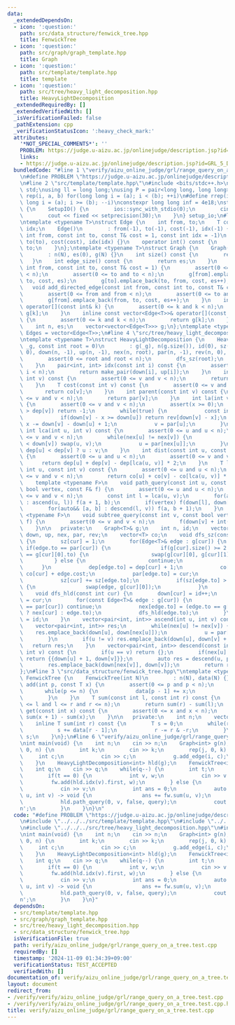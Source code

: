 ```yaml
---
data:
  _extendedDependsOn:
  - icon: ':question:'
    path: src/data_structure/fenwick_tree.hpp
    title: FenwickTree
  - icon: ':question:'
    path: src/graph/graph_template.hpp
    title: Graph
  - icon: ':question:'
    path: src/template/template.hpp
    title: template
  - icon: ':question:'
    path: src/tree/heavy_light_decomposition.hpp
    title: HeavyLightDecomposition
  _extendedRequiredBy: []
  _extendedVerifiedWith: []
  _isVerificationFailed: false
  _pathExtension: cpp
  _verificationStatusIcon: ':heavy_check_mark:'
  attributes:
    '*NOT_SPECIAL_COMMENTS*': ''
    PROBLEM: https://judge.u-aizu.ac.jp/onlinejudge/description.jsp?id=GRL_5_D
    links:
    - https://judge.u-aizu.ac.jp/onlinejudge/description.jsp?id=GRL_5_D
  bundledCode: "#line 1 \"verify/aizu_online_judge/grl/range_query_on_a_tree.test.cpp\"\
    \n#define PROBLEM \"https://judge.u-aizu.ac.jp/onlinejudge/description.jsp?id=GRL_5_D\"\
    \n#line 2 \"src/template/template.hpp\"\n#include <bits/stdc++.h>\nusing namespace\
    \ std;\nusing ll = long long;\nusing P = pair<long long, long long>;\n#define\
    \ rep(i, a, b) for(long long i = (a); i < (b); ++i)\n#define rrep(i, a, b) for(long\
    \ long i = (a); i >= (b); --i)\nconstexpr long long inf = 4e18;\nstruct SetupIO\
    \ {\n    SetupIO() {\n        ios::sync_with_stdio(0);\n        cin.tie(0);\n\
    \        cout << fixed << setprecision(30);\n    }\n} setup_io;\n#line 3 \"src/graph/graph_template.hpp\"\
    \ntemplate <typename T>\nstruct Edge {\n    int from, to;\n    T cost;\n    int\
    \ idx;\n    Edge()\n        : from(-1), to(-1), cost(-1), idx(-1) {}\n    Edge(const\
    \ int from, const int to, const T& cost = 1, const int idx = -1)\n        : from(from),\
    \ to(to), cost(cost), idx(idx) {}\n    operator int() const {\n        return\
    \ to;\n    }\n};\ntemplate <typename T>\nstruct Graph {\n    Graph(const int N)\n\
    \        : n(N), es(0), g(N) {}\n    int size() const {\n        return n;\n \
    \   }\n    int edge_size() const {\n        return es;\n    }\n    void add_edge(const\
    \ int from, const int to, const T& cost = 1) {\n        assert(0 <= from and from\
    \ < n);\n        assert(0 <= to and to < n);\n        g[from].emplace_back(from,\
    \ to, cost, es);\n        g[to].emplace_back(to, from, cost, es++);\n    }\n \
    \   void add_directed_edge(const int from, const int to, const T& cost = 1) {\n\
    \        assert(0 <= from and from < n);\n        assert(0 <= to and to < n);\n\
    \        g[from].emplace_back(from, to, cost, es++);\n    }\n    inline vector<Edge<T>>&\
    \ operator[](const int& k) {\n        assert(0 <= k and k < n);\n        return\
    \ g[k];\n    }\n    inline const vector<Edge<T>>& operator[](const int& k) const\
    \ {\n        assert(0 <= k and k < n);\n        return g[k];\n    }\n\n   private:\n\
    \    int n, es;\n    vector<vector<Edge<T>>> g;\n};\ntemplate <typename T>\nusing\
    \ Edges = vector<Edge<T>>;\n#line 4 \"src/tree/heavy_light_decomposition.hpp\"\
    \ntemplate <typename T>\nstruct HeavyLightDecomposition {\n    HeavyLightDecomposition(Graph<T>&\
    \ _g, const int root = 0)\n        : g(_g), n(g.size()), id(0), sz(n, 0), dep(n,\
    \ 0), down(n, -1), up(n, -1), nex(n, root), par(n, -1), rev(n, 0), co(n, 0) {\n\
    \        assert(0 <= root and root < n);\n        dfs_sz(root);\n        dfs_hld(root);\n\
    \    }\n    pair<int, int> idx(const int i) const {\n        assert(0 <= i and\
    \ i < n);\n        return make_pair(down[i], up[i]);\n    }\n    int depth(const\
    \ int v) const {\n        assert(0 <= v and v < n);\n        return dep[v];\n\
    \    }\n    T cost(const int v) const {\n        assert(0 <= v and v < n);\n \
    \       return co[v];\n    }\n    int parent(const int v) const {\n        assert(0\
    \ <= v and v < n);\n        return par[v];\n    }\n    int la(int v, int x) const\
    \ {\n        assert(0 <= v and v < n);\n        assert(x >= 0);\n        if(x\
    \ > dep[v]) return -1;\n        while(true) {\n            const int u = nex[v];\n\
    \            if(down[v] - x >= down[u]) return rev[down[v] - x];\n           \
    \ x -= down[v] - down[u] + 1;\n            v = par[u];\n        }\n    }\n   \
    \ int lca(int u, int v) const {\n        assert(0 <= u and u < n);\n        assert(0\
    \ <= v and v < n);\n        while(nex[u] != nex[v]) {\n            if(down[u]\
    \ < down[v]) swap(u, v);\n            u = par[nex[u]];\n        }\n        return\
    \ dep[u] < dep[v] ? u : v;\n    }\n    int dist(const int u, const int v) const\
    \ {\n        assert(0 <= u and u < n);\n        assert(0 <= v and v < n);\n  \
    \      return dep[u] + dep[v] - dep[lca(u, v)] * 2;\n    }\n    T length(const\
    \ int u, const int v) const {\n        assert(0 <= u and u < n);\n        assert(0\
    \ <= v and v < n);\n        return co[u] + co[v] - co[lca(u, v)] * 2;\n    }\n\
    \    template <typename F>\n    void path_query(const int u, const int v, const\
    \ bool vertex, const F& f) {\n        assert(0 <= u and u < n);\n        assert(0\
    \ <= v and v < n);\n        const int l = lca(u, v);\n        for(auto&& [a, b]\
    \ : ascend(u, l)) f(a + 1, b);\n        if(vertex) f(down[l], down[l] + 1);\n\
    \        for(auto&& [a, b] : descend(l, v)) f(a, b + 1);\n    }\n    template\
    \ <typename F>\n    void subtree_query(const int v, const bool vertex, const F&\
    \ f) {\n        assert(0 <= v and v < n);\n        f(down[v] + int(!vertex), up[v]);\n\
    \    }\n\n   private:\n    Graph<T>& g;\n    int n, id;\n    vector<int> sz, dep,\
    \ down, up, nex, par, rev;\n    vector<T> co;\n    void dfs_sz(const int cur)\
    \ {\n        sz[cur] = 1;\n        for(Edge<T>& edge : g[cur]) {\n           \
    \ if(edge.to == par[cur]) {\n                if(g[cur].size() >= 2 and edge.to\
    \ == g[cur][0].to) {\n                    swap(g[cur][0], g[cur][1]);\n      \
    \          } else {\n                    continue;\n                }\n      \
    \      }\n            dep[edge.to] = dep[cur] + 1;\n            co[edge.to] =\
    \ co[cur] + edge.cost;\n            par[edge.to] = cur;\n            dfs_sz(edge.to);\n\
    \            sz[cur] += sz[edge.to];\n            if(sz[edge.to] > sz[g[cur][0].to])\
    \ {\n                swap(edge, g[cur][0]);\n            }\n        }\n    }\n\
    \    void dfs_hld(const int cur) {\n        down[cur] = id++;\n        rev[down[cur]]\
    \ = cur;\n        for(const Edge<T>& edge : g[cur]) {\n            if(edge.to\
    \ == par[cur]) continue;\n            nex[edge.to] = (edge.to == g[cur][0].to\
    \ ? nex[cur] : edge.to);\n            dfs_hld(edge.to);\n        }\n        up[cur]\
    \ = id;\n    }\n    vector<pair<int, int>> ascend(int u, int v) const {\n    \
    \    vector<pair<int, int>> res;\n        while(nex[u] != nex[v]) {\n        \
    \    res.emplace_back(down[u], down[nex[u]]);\n            u = par[nex[u]];\n\
    \        }\n        if(u != v) res.emplace_back(down[u], down[v] + 1);\n     \
    \   return res;\n    }\n    vector<pair<int, int>> descend(const int u, const\
    \ int v) const {\n        if(u == v) return {};\n        if(nex[u] == nex[v])\
    \ return {{down[u] + 1, down[v]}};\n        auto res = descend(u, par[nex[v]]);\n\
    \        res.emplace_back(down[nex[v]], down[v]);\n        return res;\n    }\n\
    };\n#line 3 \"src/data_structure/fenwick_tree.hpp\"\ntemplate <typename T>\nstruct\
    \ FenwickTree {\n    FenwickTree(int N)\n        : n(N), data(N) {}\n    void\
    \ add(int p, const T x) {\n        assert(0 <= p and p < n);\n        ++p;\n \
    \       while(p <= n) {\n            data[p - 1] += x;\n            p += p & -p;\n\
    \        }\n    }\n    T sum(const int l, const int r) const {\n        assert(0\
    \ <= l and l <= r and r <= n);\n        return sum(r) - sum(l);\n    }\n    T\
    \ get(const int x) const {\n        assert(0 <= x and x < n);\n        return\
    \ sum(x + 1) - sum(x);\n    }\n\n   private:\n    int n;\n    vector<T> data;\n\
    \    inline T sum(int r) const {\n        T s = 0;\n        while(r > 0) {\n \
    \           s += data[r - 1];\n            r -= r & -r;\n        }\n        return\
    \ s;\n    }\n};\n#line 6 \"verify/aizu_online_judge/grl/range_query_on_a_tree.test.cpp\"\
    \nint main(void) {\n    int n;\n    cin >> n;\n    Graph<int> g(n);\n    rep(i,\
    \ 0, n) {\n        int k;\n        cin >> k;\n        rep(j, 0, k) {\n       \
    \     int c;\n            cin >> c;\n            g.add_edge(i, c);\n        }\n\
    \    }\n    HeavyLightDecomposition<int> hld(g);\n    FenwickTree<int> fw(n);\n\
    \    int q;\n    cin >> q;\n    while(q--) {\n        int t;\n        cin >> t;\n\
    \        if(t == 0) {\n            int v, w;\n            cin >> v >> w;\n   \
    \         fw.add(hld.idx(v).first, w);\n        } else {\n            int v;\n\
    \            cin >> v;\n            int ans = 0;\n            auto query = [&](int\
    \ u, int v) -> void {\n                ans += fw.sum(u, v);\n            };\n\
    \            hld.path_query(0, v, false, query);\n            cout << ans << '\\\
    n';\n        }\n    }\n}\n"
  code: "#define PROBLEM \"https://judge.u-aizu.ac.jp/onlinejudge/description.jsp?id=GRL_5_D\"\
    \n#include \"../../../src/template/template.hpp\"\n#include \"../../../src/graph/graph_template.hpp\"\
    \n#include \"../../../src/tree/heavy_light_decomposition.hpp\"\n#include \"../../../src/data_structure/fenwick_tree.hpp\"\
    \nint main(void) {\n    int n;\n    cin >> n;\n    Graph<int> g(n);\n    rep(i,\
    \ 0, n) {\n        int k;\n        cin >> k;\n        rep(j, 0, k) {\n       \
    \     int c;\n            cin >> c;\n            g.add_edge(i, c);\n        }\n\
    \    }\n    HeavyLightDecomposition<int> hld(g);\n    FenwickTree<int> fw(n);\n\
    \    int q;\n    cin >> q;\n    while(q--) {\n        int t;\n        cin >> t;\n\
    \        if(t == 0) {\n            int v, w;\n            cin >> v >> w;\n   \
    \         fw.add(hld.idx(v).first, w);\n        } else {\n            int v;\n\
    \            cin >> v;\n            int ans = 0;\n            auto query = [&](int\
    \ u, int v) -> void {\n                ans += fw.sum(u, v);\n            };\n\
    \            hld.path_query(0, v, false, query);\n            cout << ans << '\\\
    n';\n        }\n    }\n}"
  dependsOn:
  - src/template/template.hpp
  - src/graph/graph_template.hpp
  - src/tree/heavy_light_decomposition.hpp
  - src/data_structure/fenwick_tree.hpp
  isVerificationFile: true
  path: verify/aizu_online_judge/grl/range_query_on_a_tree.test.cpp
  requiredBy: []
  timestamp: '2024-11-09 01:34:39+09:00'
  verificationStatus: TEST_ACCEPTED
  verifiedWith: []
documentation_of: verify/aizu_online_judge/grl/range_query_on_a_tree.test.cpp
layout: document
redirect_from:
- /verify/verify/aizu_online_judge/grl/range_query_on_a_tree.test.cpp
- /verify/verify/aizu_online_judge/grl/range_query_on_a_tree.test.cpp.html
title: verify/aizu_online_judge/grl/range_query_on_a_tree.test.cpp
---
```

